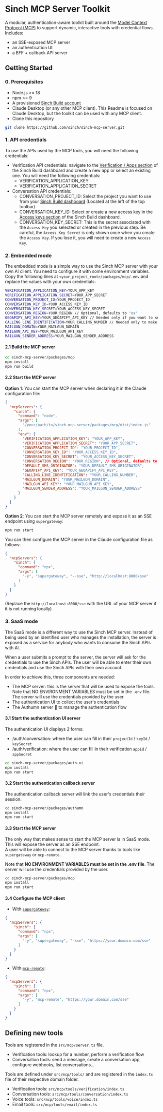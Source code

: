 # Sinch MCP Server Toolkit

A modular, authentication-aware toolkit built around the [Model Context Protocol (MCP)](https://modelcontext.org) to support dynamic, interactive tools with credential flows. Includes:
 - an SSE-exposed MCP server
 - an authentication UI
 - a BFF + callback API server

## Getting Started

### 0. Prerequisites

  - Node.js >= 18
  - npm >= 9
  - A provisioned [Sinch Build account](https://dashboard.sinch.com/dashboard)
  - Claude Desktop (or any other MCP client). This Readme is focused on Claude Desktop, but the toolkit can be used with any MCP client.
  - Clone this repository

```bash
git clone https://github.com/sinch/sinch-mcp-server.git
```

### 1. API credentials

To use the APIs used by the MCP tools, you will need the following credentials:
- Verification API credentials: navigate to the [Verification / Apps section](https://dashboard.sinch.com/verification/apps) of the Sinch Build dashboard and create a new app or select an existing one. You will need the following credentials:
    - VERIFICATION_APPLICATION_KEY
    - VERIFICATION_APPLICATION_SECRET
- Conversation API credentials:
    - CONVERSATION_PROJECT_ID: Select the project you want to use from your [Sinch Build dashboard](https://dashboard.sinch.com/dashboard) (Located at the left of the top toolbar)
    - CONVERSATION_KEY_ID: Select or create a new access key in the [Access keys section](https://dashboard.sinch.com/settings/access-keys) of the Sinch Build dashboard.
    - CONVERSATION_KEY_SECRET: This is the secret associated with the `Access Key` you selected or created in the previous step. Be careful, the `Access Key Secret` is only shown once when you create the `Access Key`. If you lose it, you will need to create a new `Access Key`.


### 2. Embedded mode

The embedded mode is a simple way to use the Sinch MCP server with your own AI client. You need to configure it with some environment variables.<br>
Copy the following lines at `<your_project_root>/packages/mcp/.env` and replace the values with your own credentials:
```bash
VERIFICATION_APPLICATION_KEY=YOUR_APP_KEY
VERIFICATION_APPLICATION_SECRET=YOUR_APP_SECRET
CONVERSATION_PROJECT_ID=YOUR_PROJECT_ID
CONVERSATION_KEY_ID=YOUR_ACCESS_KEY_ID
CONVERSATION_KEY_SECRET=YOUR_ACCESS_KEY_SECRET
CONVERSATION_REGION=YOUR_REGION // Optional, defaults to "us"
GEOAPIFY_API_KEY=YOUR_GEOAPIFY_API_KEY // Needed only if you want to send location messages: it converts an address to a lat/lon
CALLING_LINE_IDENTIFICATION=YOUR_CALLING_NUMBER // Needed only to make calls: it is the number that will be displayed to the user when they receive a call
MAILGUN_DOMAIN=YOUR_MAILGUN_DOMAIN
MAILGUN_API_KEY=YOUR_MAILGUN_API_KEY
MAILGUN_SENDER_ADDRESS=YOUR_MAILGUN_SENDER_ADDRESS
```

#### 2.1 Build the MCP server

```bash
cd sinch-mcp-server/packages/mcp
npm install
npm run build
```

#### 2.2 Start the MCP server

**Option 1**: You can start the MCP server when declaring it in the Claude configuration file:

```json
{
  "mcpServers": {
    "sinch": {
      "command": "node",
      "args": [
        "/your/path/to/sinch-mcp-server/packages/mcp/dist/index.js"
      ],
      "env": {
        "VERIFICATION_APPLICATION_KEY": "YOUR_APP_KEY",
        "VERIFICATION_APPLICATION_SECRET": "YOUR_APP_SECRET",
        "CONVERSATION_PROJECT_ID": "YOUR_PROJECT_ID",
        "CONVERSATION_KEY_ID": "YOUR_ACCESS_KEY_ID",
        "CONVERSATION_KEY_SECRET": "YOUR_ACCESS_KEY_SECRET",
        "CONVERSATION_REGION": "YOUR_REGION", // Optional, defaults to "us"
        "DEFAULT_SMS_ORIGINATOR": "YOUR_DEFAULT_SMS_ORIGINATOR",
        "GEOAPIFY_API_KEY": "YOUR_GEOAPIFY_API_KEY",
        "CALLING_LINE_IDENTIFICATION": "YOUR_CALLING_NUMBER",
        "MAILGUN_DOMAIN": "YOUR_MAILGUN_DOMAIN",
        "MAILGUN_API_KEY": "YOUR_MAILGUN_API_KEY",
        "MAILGUN_SENDER_ADDRESS": "YOUR_MAILGUN_SENDER_ADDRESS"
      }
    }
  }
}
```

**Option 2**: You can start the MCP server remotely and expose it as an SSE endpoint using `supergateway`:

```bash
npm run start
```
You can then configure the MCP server in the Claude configuration file as follows:
```json
{
  "mcpServers": {
    "sinch": {
      "command": "npx",
      "args": [
        "-y", "supergateway", "--sse", "http://localhost:8000/sse"
      ]
    }
  }
}
```
(Replace the `http://localhost:8000/sse` with the URL of your MCP server if it is not running locally)

### 3. SaaS mode

The SaaS mode is a different way to use the Sinch MCP server. Instead of being used by an identified user who manages the installation, the server is exposed as a service for anybody who wants to consume the Sinch APIs with AI.

When a user submits a prompt to the server, the server will ask for the credentials to use the Sinch APIs. The user will be able to enter their own credentials and use the Sinch APIs with their own account.

In order to achieve this, three components are needed:
 - The MCP server: this is the server that will be used to expose the tools. Note that NO ENVIRONMENT VARIABLES must be set in the `.env` file. The server will use the credentials provided by the user.
 - The authentication UI to collect the user's credentials
 - The Authumn server 🍁 to manage the authentication flow

#### 3.1 Start the authentication UI server

The authentication UI displays 2 forms:
- /auth/conversation: where the user can fill in their `projectId` / `keyId` / `keySecret`
- /auth/verification: where the user can fill in their verification `appId` / `appSecret`

```bash
cd sinch-mcp-server/packages/auth-ui
npm install
npm run start
```

#### 3.2 Start the authentication callback server

The authentication callback server will link the user's credentials their session.
```bash
cd sinch-mcp-server/packages/authumn
npm install
npm run start
```

#### 3.3 Start the MCP server

The only way that makes sense to start the MCP server is in SaaS mode. This will expose the server as an SSE endpoint.<br>
A user will be able to connect to the MCP server thanks to tools like `supergateway` or `mcp-remote`.

Note that **NO ENVIRONMENT VARIABLES must be set in the .env file**. The server will use the credentials provided by the user.

```bash
cd sinch-mcp-server/packages/mcp
npm install
npm run start
```

#### 3.4 Configure the MCP client

 - With [`supergateway`](https://www.npmjs.com/package/supergateway):

```json
{
  "mcpServers": {
    "sinch": {
      "command": "npx",
      "args": [
        "-y", "supergateway", "-sse", "https://your.domain.com/sse"
      ]
    }
  }
}
```

 - With [`mcp-remote`](https://www.npmjs.com/package/mcp-remote):
```json
{
  "mcpServers": {
    "sinch": {
      "command": "npx",
      "args": [
        "-y", "mcp-remote", "https://your.domain.com/sse"
      ]
    }
  }
}
```

## Defining new tools

Tools are registered in the `src/mcp/server.ts` file.
 - Verification tools: lookup for a number, perform a verification flow
 - Conversation tools: send a message, create a conversation app, configure webhooks, list conversations...

Tools are defined under `src/mcp/tools/` and are registered in the `index.ts` file of their respective domain folder.
 - Verification tools: `src/mcp/tools/verification/index.ts`
 - Conversation tools: `src/mcp/tools/conversation/index.ts`
 - Voice tools: `src/mcp/tools/voice/index.ts`
 - Email tools: `src/mcp/tools/email/index.ts`

